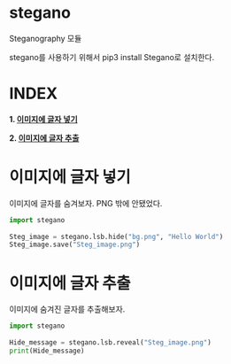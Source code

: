 # stegano

Steganography 모듈

stegano를 사용하기 위해서 pip3 install Stegano로 설치한다.

# **INDEX**

**1. [이미지에 글자 넣기](#이미지에-글자-넣기)**

**2. [이미지에 글자 추출](#이미지에-글자-추출)**


# **이미지에 글자 넣기**

이미지에 글자를 숨겨보자. PNG 밖에 안됐었다.

```py
import stegano
    
Steg_image = stegano.lsb.hide("bg.png", "Hello World")
Steg_image.save("Steg_image.png")
```


# **이미지에 글자 추출**

이미지에 숨겨진 글자를 추출해보자.

```py
import stegano
    
Hide_message = stegano.lsb.reveal("Steg_image.png")
print(Hide_message)
```